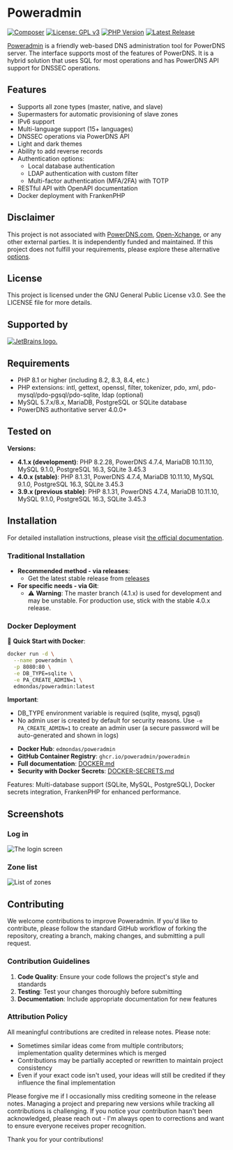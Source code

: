 # Poweradmin

[![Composer](https://github.com/poweradmin/poweradmin/actions/workflows/php.yml/badge.svg)](https://github.com/poweradmin/poweradmin/actions/workflows/php.yml)
[![License: GPL v3](https://img.shields.io/badge/License-GPLv3-blue.svg)](https://www.gnu.org/licenses/gpl-3.0)
[![PHP Version](https://img.shields.io/badge/php-8.1%2B-blue)](https://www.php.net/)
[![Latest Release](https://img.shields.io/github/v/release/poweradmin/poweradmin)](https://github.com/poweradmin/poweradmin/releases)

[Poweradmin](https://www.poweradmin.org) is a friendly web-based DNS administration tool for PowerDNS server. The
interface supports most of
the features of PowerDNS. It is a hybrid solution that uses SQL for most operations and has PowerDNS API support for
DNSSEC operations.

## Features

- Supports all zone types (master, native, and slave)
- Supermasters for automatic provisioning of slave zones
- IPv6 support
- Multi-language support (15+ languages)
- DNSSEC operations via PowerDNS API
- Light and dark themes
- Ability to add reverse records
- Authentication options:
  - Local database authentication
  - LDAP authentication with custom filter
  - Multi-factor authentication (MFA/2FA) with TOTP
- RESTful API with OpenAPI documentation
- Docker deployment with FrankenPHP

## Disclaimer

This project is not associated
with [PowerDNS.com](https://www.powerdns.com/index.html), [Open-Xchange](https://www.open-xchange.com), or any other
external parties.
It is independently funded and maintained. If this project does not fulfill your requirements, please explore these
alternative [options](https://github.com/PowerDNS/pdns/wiki/WebFrontends).

## License

This project is licensed under the GNU General Public License v3.0. See the LICENSE file for more details.

## Supported by

[![JetBrains logo.](https://resources.jetbrains.com/storage/products/company/brand/logos/jetbrains.svg)](https://jb.gg/OpenSourceSupport)

## Requirements

* PHP 8.1 or higher (including 8.2, 8.3, 8.4, etc.)
* PHP extensions: intl, gettext, openssl, filter, tokenizer, pdo, xml, pdo-mysql/pdo-pgsql/pdo-sqlite, ldap (optional)
* MySQL 5.7.x/8.x, MariaDB, PostgreSQL or SQLite database
* PowerDNS authoritative server 4.0.0+

## Tested on

**Versions:**
- **4.1.x (development)**: PHP 8.2.28, PowerDNS 4.7.4, MariaDB 10.11.10, MySQL 9.1.0, PostgreSQL 16.3, SQLite 3.45.3
- **4.0.x (stable)**: PHP 8.1.31, PowerDNS 4.7.4, MariaDB 10.11.10, MySQL 9.1.0, PostgreSQL 16.3, SQLite 3.45.3
- **3.9.x (previous stable)**: PHP 8.1.31, PowerDNS 4.7.4, MariaDB 10.11.10, MySQL 9.1.0, PostgreSQL 16.3, SQLite 3.45.3

## Installation

For detailed installation instructions, please visit [the official documentation](https://docs.poweradmin.org/installation/).

### Traditional Installation

* **Recommended method - via releases**:
    * Get the latest stable release from [releases](https://github.com/poweradmin/poweradmin/releases)
* **For specific needs - via Git**:
    * ⚠️ **Warning**: The master branch (4.1.x) is used for development and may be unstable. For production use, stick with the stable 4.0.x release.

### Docker Deployment

🐳 **Quick Start with Docker**:
```bash
docker run -d \
  --name poweradmin \
  -p 8080:80 \
  -e DB_TYPE=sqlite \
  -e PA_CREATE_ADMIN=1 \
  edmondas/poweradmin:latest
```

**Important**: 
- DB_TYPE environment variable is required (sqlite, mysql, pgsql)
- No admin user is created by default for security reasons. Use `-e PA_CREATE_ADMIN=1` to create an admin user (a secure password will be auto-generated and shown in logs)

* **Docker Hub**: `edmondas/poweradmin`
* **GitHub Container Registry**: `ghcr.io/poweradmin/poweradmin`
* **Full documentation**: [DOCKER.md](DOCKER.md)
* **Security with Docker Secrets**: [DOCKER-SECRETS.md](DOCKER-SECRETS.md)

Features: Multi-database support (SQLite, MySQL, PostgreSQL), Docker secrets integration, FrankenPHP for enhanced performance.

## Screenshots

### Log in

![The login screen](https://docs.poweradmin.org/screenshots/ignite_login.png)

### Zone list

![List of zones](https://docs.poweradmin.org/screenshots/ignite_zone_list.png)

## Contributing

We welcome contributions to improve Poweradmin. If you'd like to contribute, please follow the standard GitHub workflow
of forking the repository, creating a branch, making changes, and submitting a pull request.

### Contribution Guidelines

1. **Code Quality**: Ensure your code follows the project's style and standards
2. **Testing**: Test your changes thoroughly before submitting
3. **Documentation**: Include appropriate documentation for new features

### Attribution Policy

All meaningful contributions are credited in release notes. Please note:

- Sometimes similar ideas come from multiple contributors; implementation quality determines which is merged
- Contributions may be partially accepted or rewritten to maintain project consistency
- Even if your exact code isn't used, your ideas will still be credited if they influence the final implementation

Please forgive me if I occasionally miss crediting someone in the release notes. Managing a project and preparing new
versions while tracking all contributions is challenging. If you notice your contribution hasn't been acknowledged,
please reach out - I'm always open to corrections and want to ensure everyone receives proper recognition.

Thank you for your contributions!
